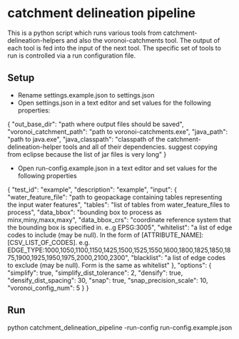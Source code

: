 # catchment delineation pipeline

This is a python script which runs various tools from catchment-delineation-helpers
and also the voronoi-catchments tool.  The output of each tool is fed into the input 
of the next tool.  The specific set of tools to run is controlled via a run 
configuration file.

## Setup

* Rename settings.example.json to settings.json
* Open settings.json in a text editor and set values for the following properties:

{
  "out_base_dir": "path where output files should be saved",
  "voronoi_catchment_path": "path to voronoi-catchments.exe",
  "java_path": "path to java.exe",
  "java_classpath": "classpath of the catchment-delineation-helper tools and all of their dependencies.  suggest copying from eclipse because the list of jar files is very long"
}

* Open run-config.example.json in a text editor and set values for the following properties

{
  "test_id": "example",
  "description": "example",
  "input": {
    "water_feature_file": "path to geopackage containing tables representing the input water features",
    "tables": "list of tables from water_feature_files to process",
    "data_bbox": "bounding box to process as minx,miny,maxx,maxy",
    "data_bbox_crs": "coordinate reference system that the bounding box is specified in.  e..g EPSG:3005",
    "whitelist": "a list of edge codes to include (may be null).  In the form of [ATTRIBUTE_NAME]:[CSV_LIST_OF_CODES].  e.g. EDGE_TYPE:1000,1050,1100,1150,1425,1500,1525,1550,1600,1800,1825,1850,1875,1900,1925,1950,1975,2000,2100,2300",
    "blacklist": "a list of edge codes to exclude (may be null).  Form is the same as whitelist"
  },
  "options": {
    "simplify": true,
    "simplify_dist_tolerance": 2,
    "densify": true,
    "densify_dist_spacing": 30,
    "snap": true,
    "snap_precision_scale": 10,
    "voronoi_config_num": 5
  }
}

## Run

python catchment_delineation_pipeline -run-config run-config.example.json